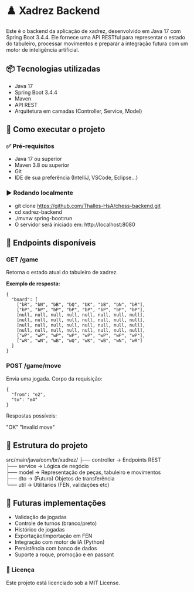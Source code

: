 # ♟️ Xadrez Backend
Este é o backend da aplicação de xadrez, desenvolvido em Java 17 com Spring Boot 3.4.4. Ele fornece uma API RESTful para representar o estado do tabuleiro, processar movimentos e preparar a integração futura com um motor de inteligência artificial.

## 📦 Tecnologias utilizadas
- Java 17
- Spring Boot 3.4.4
- Maven
- API REST
- Arquitetura em camadas (Controller, Service, Model)

## 🚀 Como executar o projeto
### ✅ Pré-requisitos

- Java 17 ou superior
-  Maven 3.8 ou superior
- Git
- IDE de sua preferência (IntelliJ, VSCode, Eclipse...)

### ▶️ Rodando localmente

- git clone https://github.com/Thalles-HsA/chess-backend.git
- cd xadrez-backend  
- ./mvnw spring-boot:run
- O servidor será iniciado em: http://localhost:8080

## 🔗 Endpoints disponíveis

### GET /game

Retorna o estado atual do tabuleiro de xadrez.

**Exemplo de resposta:**

```
{
  "board": [
    ["bR", "bN", "bB", "bQ", "bK", "bB", "bN", "bR"],
    ["bP", "bP", "bP", "bP", "bP", "bP", "bP", "bP"],
    [null, null, null, null, null, null, null, null],
    [null, null, null, null, null, null, null, null],
    [null, null, null, null, null, null, null, null],
    [null, null, null, null, null, null, null, null],
    ["wP", "wP", "wP", "wP", "wP", "wP", "wP", "wP"],
    ["wR", "wN", "wB", "wQ", "wK", "wB", "wN", "wR"]
  ]
}
```

### POST /game/move
Envia uma jogada.
Corpo da requisição:

```
{
  "from": "e2",
  "to": "e4"
}
```

Respostas possíveis:

"OK"
"Invalid move"


## 🧩 Estrutura do projeto
src/main/java/com/br/xadrez/
├── controller     -> Endpoints REST  
├── service        -> Lógica de negócio  
├── model          -> Representação de peças, tabuleiro e movimentos  
├── dto            -> (Futuro) Objetos de transferência  
└── util           -> Utilitários (FEN, validações etc)


## 🎯 Futuras implementações
- Validação de jogadas
- Controle de turnos (branco/preto)
- Histórico de jogadas
- Exportação/importação em FEN
- Integração com motor de IA (Python)
- Persistência com banco de dados
- Suporte a roque, promoção e en passant

### 📜 Licença
Este projeto está licenciado sob a MIT License.
